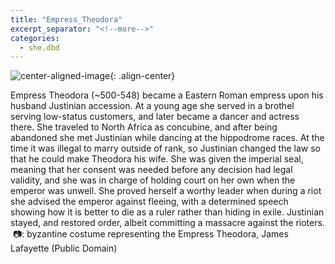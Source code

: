 ```yaml
---
title: "Empress_Theodora"
excerpt_separator: "<!--more-->"
categories:
  - she.dbd
---
```



![center-aligned-image](https://cdn.pixabay.com/photo/2020/10/26/16/56/man-5687861_1280.png){: .align-center}


Empress Theodora (~500-548) became a Eastern Roman empress upon his husband Justinian accession. At a young age she served in a brothel serving low-status customers, and later became a dancer and actress there. She traveled to North Africa as concubine, and after being abandoned she met Justinian while dancing at the hippodrome races. At the time it was illegal to marry outside of rank, so Justinian changed the law so that he could make Theodora his wife. She was given the imperial seal, meaning that her consent was needed before any decision had legal validity, and she was in charge of holding court on her own when the emperor was unwell. She proved herself a worthy leader when during a riot she advised the emperor against fleeing, with a determined speech showing how it is better to die as a ruler rather than hiding in exile. Justinian stayed, and restored order, albeit committing a massacre against the rioters.⁠
⁠
📷: byzantine costume representing the Empress Theodora, James Lafayette (Public Domain)⁠
